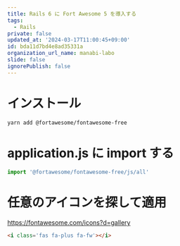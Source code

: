 ```yaml
---
title: Rails 6 に Fort Awesome 5 を導入する
tags:
  - Rails
private: false
updated_at: '2024-03-17T11:00:45+09:00'
id: bda11d7bd4e8ad35331a
organization_url_name: manabi-labo
slide: false
ignorePublish: false
---
```

# インストール

```sh
yarn add @fortawesome/fontawesome-free
```

# application.js に import する

```sh:app/javascript/packs/application.js
import '@fortawesome/fontawesome-free/js/all'
```

# 任意のアイコンを探して適用

https://fontawesome.com/icons?d=gallery

```html
<i class='fas fa-plus fa-fw'></i>
```
